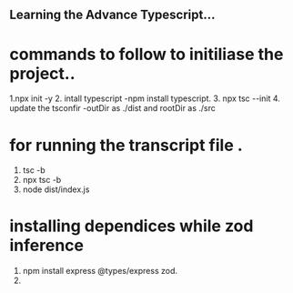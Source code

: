 ## Learning the Advance Typescript...
# commands to follow to initiliase the project..
1.npx init -y
2. intall typescript -npm install typescript.
3. npx tsc --init 
4. update the tsconfir -outDir as ./dist and rootDir as ./src



# for running the transcript file .
1. tsc -b
2. npx tsc -b
3. node dist/index.js


# installing dependices while zod inference 
1. npm install express @types/express zod.
2. 